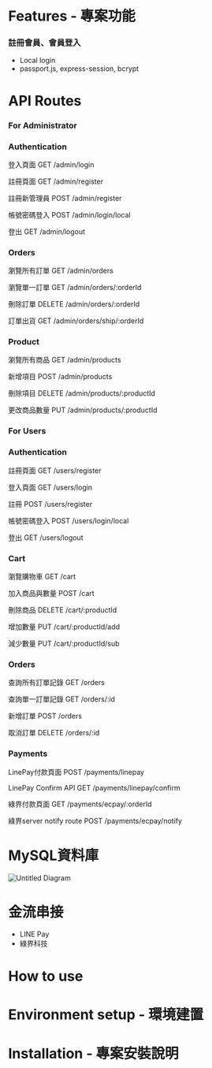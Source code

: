 # Features - 專案功能
### 註冊會員、會員登入
- Local login
- passport.js, express-session, bcrypt
# API Routes
### For Administrator
### Authentication

登入頁面 GET /admin/login

註冊頁面 GET /admin/register

註冊新管理員 POST /admin/register

帳號密碼登入 POST /admin/login/local

登出 GET /admin/logout

### Orders

瀏覽所有訂單 GET /admin/orders

瀏覽單一訂單 GET /admin/orders/:orderId

刪除訂單 DELETE /admin/orders/:orderId

訂單出貨 GET /admin/orders/ship/:orderId

### Product

瀏覽所有商品 GET /admin/products

新增項目 POST /admin/products

刪除項目 DELETE /admin/products/:productId

更改商品數量 PUT /admin/products/:productId

### For Users

### Authentication

註冊頁面 GET /users/register

登入頁面 GET /users/login

註冊 POST /users/register

帳號密碼登入 POST /users/login/local

登出 GET /users/logout

### Cart

瀏覽購物車 GET /cart

加入商品與數量 POST /cart

刪除商品 DELETE /cart/:productId

增加數量 PUT /cart/:productId/add

減少數量 PUT /cart/:productId/sub

### Orders

查詢所有訂單記錄 GET /orders

查詢單一訂單記錄 GET /orders/:id

新增訂單 POST /orders

取消訂單 DELETE /orders/:id

### Payments

LinePay付款頁面 POST /payments/linepay

LinePay Confirm API GET /payments/linepay/confirm

綠界付款頁面 GET /payments/ecpay/:orderId

綠界server notify route POST  /payments/ecpay/notify

# MySQL資料庫
![Untitled Diagram](https://github.com/loshuyen/shop-practice/assets/138111003/a0cfdd0e-a4ee-49a3-b5d0-a47b8105e1c4)
# 金流串接
- LINE Pay
- 綠界科技
# How to use

# **Environment setup - 環境建置**

# **Installation - 專案安裝說明**

